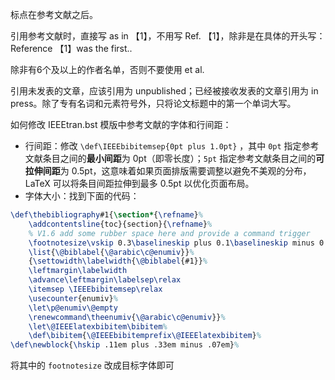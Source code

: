 
标点在参考文献之后。

引用参考文献时，直接写 as in 【1】，不用写 Ref. 【1】，除非是在具体的开头写：Reference 【1】was the first..

除非有6个及以上的作者名单，否则不要使用 et al.

引用未发表的文章，应该引用为 unpublished；已经被接收发表的文章引用为 in press。除了专有名词和元素符号外，只将论文标题中的第一个单词大写。

如何修改 IEEEtran.bst 模版中参考文献的字体和行间距：
+ 行间距：修改 `\def\IEEEbibitemsep{0pt plus 1.0pt}` ，其中  `0pt` 指定参考文献条目之间的**最小间距**为 0pt（即零长度）；`5pt` 指定参考文献条目之间的**可拉伸间距**为 0.5pt，这意味着如果页面排版需要调整以避免不美观的分布，LaTeX 可以将条目间距拉伸到最多 0.5pt 以优化页面布局。
+ 字体大小：找到下面的代码：
```latex
\def\thebibliography#1{\section*{\refname}%
    \addcontentsline{toc}{section}{\refname}%
    % V1.6 add some rubber space here and provide a command trigger
    \footnotesize\vskip 0.3\baselineskip plus 0.1\baselineskip minus 0.1\baselineskip%
    \list{\@biblabel{\@arabic\c@enumiv}}%
    {\settowidth\labelwidth{\@biblabel{#1}}%
    \leftmargin\labelwidth
    \advance\leftmargin\labelsep\relax
    \itemsep \IEEEbibitemsep\relax
    \usecounter{enumiv}%
    \let\p@enumiv\@empty
    \renewcommand\theenumiv{\@arabic\c@enumiv}}%
    \let\@IEEElatexbibitem\bibitem%
    \def\bibitem{\@IEEEbibitemprefix\@IEEElatexbibitem}%
\def\newblock{\hskip .11em plus .33em minus .07em}%
```
将其中的 `footnotesize` 改成目标字体即可